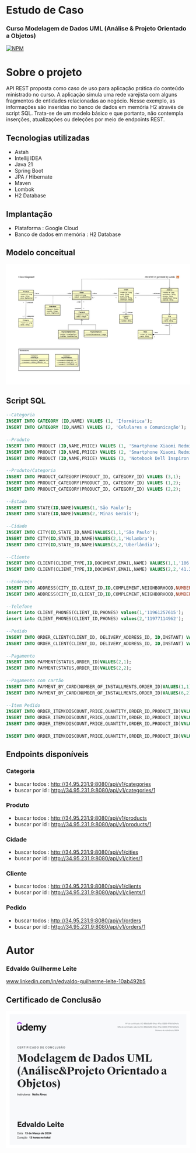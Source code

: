 # Estudo de Caso 
### Curso Modelagem de Dados UML (Análise & Projeto Orientado a Objetos)

[![NPM]( https://img.shields.io/badge/LICENCE-APACHE_LICENSE_2.0-blue)](https://github.com/okavango81/case-study-uml/blob/master/LICENSE) 

# Sobre o projeto

API REST proposta como caso de uso para aplicação prática do conteúdo ministrado no curso.
A aplicação simula uma rede varejista com alguns fragmentos de entidades relacionadas ao negócio.
Nesse exemplo, as informações são inseridas no banco de dados em memória H2 através de script SQL. 
Trata-se de um modelo básico e que portanto, não contempla inserções, atualizações ou deleções por meio de endpoints REST.

## Tecnologias utilizadas
- Astah
- Intellij IDEA
- Java 21
- Spring Boot
- JPA / Hibernate
- Maven
- Lombok
- H2 Database

## Implantação 
- Plataforma : Google Cloud
- Banco de dados em memória : H2 Database

## Modelo conceitual
![Modelo Conceitual](https://github.com/okavango81/assets/blob/main/edShop.jpg?raw=true)


## Script SQL
```SQL
--Categoria
INSERT INTO CATEGORY (ID,NAME) VALUES (1, 'Iformática');
INSERT INTO CATEGORY (ID,NAME) VALUES (2, 'Celulares e Comunicação');

--Produto
INSERT INTO PRODUCT (ID,NAME,PRICE) VALUES (1, 'Smartphone Xiaomi Redmi 12 4G 256GB - 8GB Ram (Versao Global) (Midnight Black)', 919.00);
INSERT INTO PRODUCT (ID,NAME,PRICE) VALUES (2, 'Smartphone Xiaomi Redmi Note 13 Pro 5G 8GB+256GB Snapdragon 7s Gen 2, Câmera 200MP OIS, Carregamento Turbo 67W, 120Hz, AMOLED, NFC… (Black)', 1889.00);
INSERT INTO PRODUCT (ID,NAME,PRICE) VALUES (3, 'Notebook Dell Inspiron I15-I120K-A20P 15.6" Full HD 12ª Geração Intel Core i5 8GB 256GB SSD Windows 11 Preto', 2799.00);

--Produto/Categoria
INSERT INTO PRODUCT_CATEGORY(PRODUCT_ID, CATEGORY_ID) VALUES (3,1);
INSERT INTO PRODUCT_CATEGORY(PRODUCT_ID, CATEGORY_ID) VALUES (1,2);
INSERT INTO PRODUCT_CATEGORY(PRODUCT_ID, CATEGORY_ID) VALUES (2,2);

--Estado
INSERT INTO STATE(ID,NAME)VALUES(1,'São Paulo');
INSERT INTO STATE(ID,NAME)VALUES(2,'Minas Gerais');

--Cidade
INSERT INTO CITY(ID,STATE_ID,NAME)VALUES(1,1,'São Paulo');
INSERT INTO CITY(ID,STATE_ID,NAME)VALUES(2,1,'Holambra');
INSERT INTO CITY(ID,STATE_ID,NAME)VALUES(3,2,'Uberlândia');

--Cliente
INSERT INTO CLIENT(CLIENT_TYPE,ID,DOCUMENT,EMAIL,NAME) VALUES(1,1,'106.092.160-07','eguilhermeleite@gmail.com','Edvaldo Leite');
INSERT INTO CLIENT(CLIENT_TYPE,ID,DOCUMENT,EMAIL,NAME) VALUES(2,2,'41.225.939/0001-31','dguilhermesilvaleite@gmail.com','Davih Leite');

--Endereço
INSERT INTO ADDRESS(CITY_ID,CLIENT_ID,ID,COMPLEMENT,NEIGHBORHOOD,NUMBER,PUBLIC_PLACE,ZIP_CODE) VALUES(1,1,1,'172A','Jardim Alvorada(Zona Oeste)', '59','Rua Manuel Dias de Oliveira', '05528010');
INSERT INTO ADDRESS(CITY_ID,CLIENT_ID,ID,COMPLEMENT,NEIGHBORHOOD,NUMBER,PUBLIC_PLACE,ZIP_CODE) VALUES(2,2,2,'','Morada das Flores', '199','Rua Solidagos', '13825000');

--Telefone
insert into CLIENT_PHONES(CLIENT_ID,PHONES) values(1,'11961257615');
insert into CLIENT_PHONES(CLIENT_ID,PHONES) values(2,'11977114962');

--Pedido
INSERT INTO ORDER_CLIENT(CLIENT_ID, DELIVERY_ADDRESS_ID, ID,INSTANT) VALUES(1,1,1,'2023-03-14T12:34:56.123');
INSERT INTO ORDER_CLIENT(CLIENT_ID, DELIVERY_ADDRESS_ID, ID,INSTANT) VALUES(2,2,2,'2024-03-12T10:25:47.210');

--Pagamento
INSERT INTO PAYMENT(STATUS,ORDER_ID)VALUES(2,1);
INSERT INTO PAYMENT(STATUS,ORDER_ID)VALUES(2,2);

--Pagamento com cartão
INSERT INTO PAYMENT_BY_CARD(NUMBER_OF_INSTALLMENTS,ORDER_ID)VALUES(1,1);
INSERT INTO PAYMENT_BY_CARD(NUMBER_OF_INSTALLMENTS,ORDER_ID)VALUES(6,2);

--Item Pedido
INSERT INTO ORDER_ITEM(DISCOUNT,PRICE,QUANTITY,ORDER_ID,PRODUCT_ID)VALUES(0,1889,1,1,2);
INSERT INTO ORDER_ITEM(DISCOUNT,PRICE,QUANTITY,ORDER_ID,PRODUCT_ID)VALUES(0,919.00,1,1,1);
INSERT INTO ORDER_ITEM(DISCOUNT,PRICE,QUANTITY,ORDER_ID,PRODUCT_ID)VALUES(0,2799,1,1,3);

INSERT INTO ORDER_ITEM(DISCOUNT,PRICE,QUANTITY,ORDER_ID,PRODUCT_ID)VALUES(0,2799,1,2,3);

```

## Endpoints disponíveis

### Categoria
- buscar todos :  http://34.95.231.9:8080/api/v1/categories
- buscar por id : http://34.95.231.9:8080/api/v1/categories/1

### Produto
- buscar todos : http://34.95.231.9:8080/api/v1/products
- buscar por id : http://34.95.231.9:8080/api/v1/products/1

### Cidade
- buscar todos : http://34.95.231.9:8080/api/v1/cities
- buscar por id : http://34.95.231.9:8080/api/v1/cities/1

### Cliente
- buscar todos : http://34.95.231.9:8080/api/v1/clients
- buscar por id : http://34.95.231.9:8080/api/v1/clients/1

### Pedido
- buscar todos : http://34.95.231.9:8080/api/v1/orders
- buscar por id : http://34.95.231.9:8080/api/v1/orders/1


# Autor
### Edvaldo Guilherme Leite
www.linkedin.com/in/edvaldo-guilherme-leite-10ab492b5


## Certificado de Conclusão
![Certificado](https://github.com/okavango81/assets/blob/main/certificado.jpg?raw=true)


